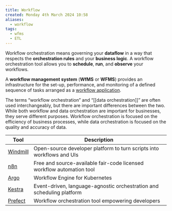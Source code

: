 ```yaml
---
title: Workflow
created: Monday 4th March 2024 10:58
aliases:
  - workflow
tags:
  - wfms
  - ETL
---
```

Workflow orchestration means governing your **dataflow** in a way that respects the **orchestration rules** and your **business logic**. A workflow orchestration tool allows you to **schedule**, **run**, and **observe** your workflows.

A **workflow management system** (**WfMS** or **WFMS**) provides an infrastructure for the set-up, performance, and monitoring of a defined sequence of tasks arranged as a [workflow application](https://en.wikipedia.org/wiki/Workflow_application "Workflow application").

The terms “workflow orchestration” and “[[data orchestration]]” are often used interchangeably, but there are important differences between the two. While both workflow and data orchestration are important for businesses, they serve different purposes. Workflow orchestration is focused on the efficiency of business processes, while data orchestration is focused on the quality and accuracy of data.

| Tool                                                  | Description                                                           |
| ----------------------------------------------------- | --------------------------------------------------------------------- |
| [Windmill](https://github.com/windmill-labs/windmill) | Open-source developer platform to turn scripts into workflows and UIs |
| [n8n](https://github.com/n8n-io/n8n)                  | Free and source-available fair-code licensed workflow automation tool |
| [Argo](https://github.com/argoproj/argo-workflows)    | Workflow Engine for Kubernetes                                        |
| [Kestra](https://github.com/kestra-io/kestra)         | Event-driven, language-agnostic orchestration and scheduling platform |
| [Prefect](https://github.com/PrefectHQ/prefect)       | Workflow orchestration tool empowering developers                     |

